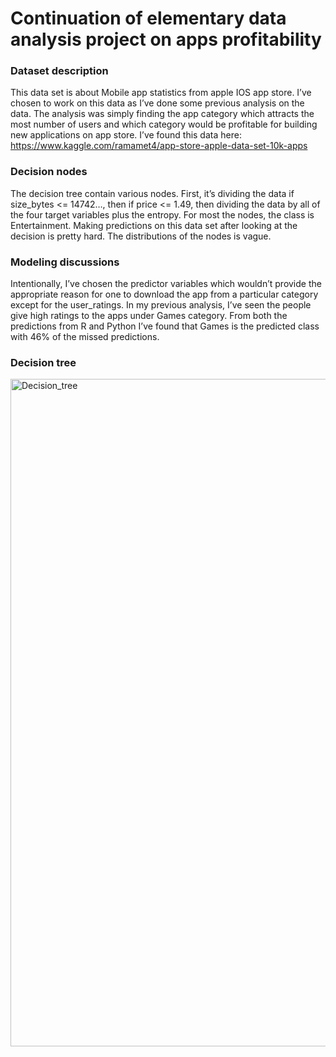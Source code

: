 # Continuation of elementary data analysis project on apps profitability

### Dataset description

This data set is about Mobile app statistics from apple IOS app store. I’ve chosen to work on this data as I’ve done some previous
analysis on the data. The analysis was simply finding the app category which attracts the most number of users and which category would be profitable for
building new applications on app store. I’ve found this data here: https://www.kaggle.com/ramamet4/app-store-apple-data-set-10k-apps

### Decision nodes

The decision tree contain various nodes. First, it’s dividing the data if size_bytes <= 14742…, then if price <= 1.49, then dividing the data by all of the
four target variables plus the entropy. For most the nodes, the class is Entertainment. Making predictions on this data set after looking at the decision
is pretty hard. The distributions of the nodes is vague.

### Modeling discussions

Intentionally, I’ve chosen the predictor variables which wouldn’t provide the appropriate reason for one to download the app from a particular category
except for the user_ratings. In my previous analysis, I’ve seen the people give high ratings to the apps under Games category. From both the predictions
from R and Python I’ve found that Games is the predicted class with 46% of the missed predictions. 

### Decision tree

<img width="1068" alt="Decision_tree" src="https://user-images.githubusercontent.com/63217569/219815780-ef7d0247-bccf-4f32-aefe-24029f5dea05.png">
